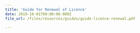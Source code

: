 ```yaml
---
title: 'Guide for Renewal of Licence'
date: 2019-10-01T00:00:00.000Z
file_url: /files/resources/guides/guide-licence-renewal.pdf

---
```


